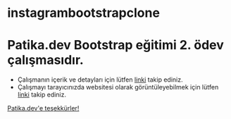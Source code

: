 # instagrambootstrapclone
# Patika.dev Bootstrap eğitimi 2. ödev çalışmasıdır. 

* Çalışmanın içerik ve detayları için lütfen [linki](https://app.patika.dev/courses/bootstrap/odev2) takip ediniz.
* Çalışmayı tarayıcınızda websitesi olarak görüntüleyebilmek için lütfen [linki](https://dilara-koc.github.io/patikadev-bootstrap-kategorisi/bootstrap_hw2/) takip ediniz.

[Patika.dev'e teşekkürler!](https://www.patika.dev/tr) 